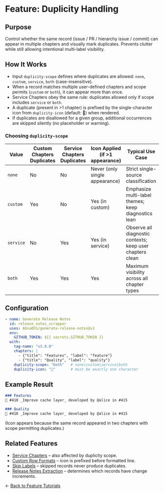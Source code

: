 # Feature: Duplicity Handling

## Purpose
Control whether the same record (issue / PR / hierarchy issue / commit) can appear in multiple chapters and visually mark duplicates. Prevents clutter while still allowing intentional multi-label visibility.

## How It Works
- Input `duplicity-scope` defines where duplicates are allowed: `none`, `custom`, `service`, `both` (case-insensitive).
- When a record matches multiple user-defined chapters and scope permits (`custom` or `both`), it can appear more than once.
- Service Chapters obey the same rule: duplicates allowed only if scope includes `service` or `both`.
- A duplicate (present in >1 chapter) is prefixed by the single-character icon from `duplicity-icon` (default: 🔔) when rendered.
- If duplicates are disallowed for a given group, additional occurrences are skipped silently (no placeholder or warning).

### Choosing `duplicity-scope`
| Value | Custom Chapters Duplicates | Service Chapters Duplicates | Icon Applied (if >1 appearance) | Typical Use Case |
|-------|----------------------------|------------------------------|---------------------------------|------------------|
| `none` | No | No | Never (only single appearance) | Strict single-source classification |
| `custom` | Yes | No | Yes (in custom) | Emphasize multi-label themes; keep diagnostics lean |
| `service` | No | Yes | Yes (in service) | Observe all diagnostic contexts; keep user chapters clean |
| `both` | Yes | Yes | Yes | Maximum visibility across all chapter types |

## Configuration
```yaml
- name: Generate Release Notes
  id: release_notes_scrapper
  uses: AbsaOSS/generate-release-notes@v1
  env:
    GITHUB_TOKEN: ${{ secrets.GITHUB_TOKEN }}
  with:
    tag-name: "v3.0.0"
    chapters: |
      - {"title": "Features", "label": "feature"}
      - {"title": "Quality", "label": "quality"}
    duplicity-scope: "both"   # none|custom|service|both
    duplicity-icon: "🔔"       # must be exactly one character
```

## Example Result
```markdown
### Features
🔔 #410 _Improve cache layer_ developed by @alice in #415

### Quality
🔔 #410 _Improve cache layer_ developed by @alice in #415
```
(Icon appears because the same record appeared in two chapters with scope permitting duplicates.)

## Related Features
- [Service Chapters](./service_chapters.md) – also affected by duplicity scope.
- [Custom Row Formats](./custom_row_formats.md) – icon is prefixed before formatted line.
- [Skip Labels](./skip_labels.md) – skipped records never produce duplicates.
- [Release Notes Extraction](./release_notes_extraction.md) – determines which records have change increments.

← [Back to Feature Tutorials](../../README.md#feature-tutorials)
